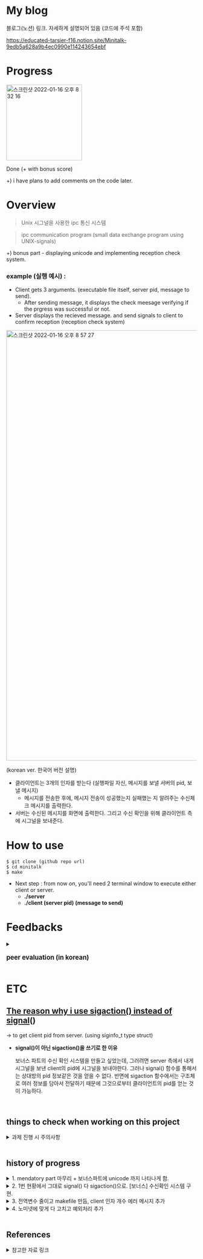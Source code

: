 # My blog
블로그(노션) 링크. 자세하게 설명되어 있음 (코드에 주석 포함)

https://educated-tarsier-f16.notion.site/Minitalk-9edb5a628a9b4ec0990e114243654ebf

# Progress
<img width="200" alt="스크린샷 2022-01-16 오후 8 32 16" src="https://user-images.githubusercontent.com/65381957/149658099-32695a54-595a-411b-89eb-042e128eea0b.png">

Done (+ with bonus score)

+) i have plans to add comments on the code later.

# Overview
> Unix 시그널을 사용한 ipc 통신 시스템

>ipc communication program (small data exchange program using UNIX-signals)

+) bonus part - displaying unicode and implementing reception check system.

### <b>example (실행 예시) : </b>
* Client gets 3 arguments. (executable file itself, server pid, message to send).
    * After sending message, it displays the check meesage verifying if the prgress was successful or not.
* Server displays the recieved message. and send signals to client to confirm reception (reception check system)


<img width="1137" alt="스크린샷 2022-01-16 오후 8 57 27" src="https://user-images.githubusercontent.com/65381957/149658970-b8bbf54c-3b82-4ea5-badd-4187469bebcc.png">

(korean ver. 한국어 버전 설명)
* 클라이언트는 3개의 인자를 받는다 (실행파일 자신, 메시지를 보낼 서버의 pid, 보낼 메시지)
    * 메시지를 전송한 후에, 메시지 전송이 성공했는지 실패했는 지 알려주는 수신체크 메시지를 출력한다.
* 서버는 수신된 메시지를 화면에 출력한다. 그리고 수신 확인을 위해 클라이언트 측에 시그널을 보내준다.

# How to use

    $ git clone (github repo url)
    $ cd minitalk
    $ make
* Next step : from now on, you'll need 2 terminal window to execute either client or server.
    * <b>./server</b>
    * <b>./client (server pid) (message to send) </b>


# Feedbacks
<details>
<summary><p style="font-size:120%"><b>peer evaluation (in korean) </p></summary>
<div markdown="1">
1. 
<img width="685" alt="스크린샷 2022-01-16 오후 8 34 46" src="https://user-images.githubusercontent.com/65381957/149658176-be8fcc8a-701a-4935-9528-5037e278884e.png">
2. 
<img width="688" alt="스크린샷 2022-01-16 오후 8 35 50" src="https://user-images.githubusercontent.com/65381957/149658200-c84c310c-37a7-44d7-b1f8-cae309a990d2.png">
3.
<img width="685" alt="스크린샷 2022-01-16 오후 8 38 02" src="https://user-images.githubusercontent.com/65381957/149658265-b75f5154-1c74-43ac-9a27-727ede3bc59e.png">
</b>
</div>
</details>


# ETC
## <U>The reason why i use sigaction() instead of signal</U>()
-> to get client pid from server. (using siginfo_t type struct)

* <b> signal()이 아닌 sigaction()을 쓰기로 한 이유 </b>

    보너스 파트의 수신 확인 시스템을 만들고 싶었는데, 그러려면 server 측에서 내게 시그널을 보낸 client의 pid에 시그널을 보내야한다. 그러나 signal() 함수를 통해서는 상대방의 pid 정보같은 것을 얻을 수 없다. 반면에 sigaction 함수에서는 구조체로 여러 정보를 담아서 전달하기 때문에 그것으로부터 클라이언트의 pid를 얻는 것이 가능하다.
<br>


## things to check when working on this project
<details>
<summary>과제 진행 시 주의사항</summary>
<div markdown="1">

1. signal 관련 함수의 리턴값을 받아서 그부분까지 에러처리
2. ./client (pid) "메시지" 이렇게 줬을 때, 메시지 인자 안에 공백문자가 텍스트형식으로 들어가있는걸 다시 공백문자로 바꿔주기. (꼭 해야하는 것은 아님. 본인 희망사항에 따라 구현)
3. main 인자로 실행파일 포함 인자 3개가 안들어오면 에러처리
4. 인자로 들어온 pid에 숫자가 아닌 문자가 포함되있으면 에러처리
5. kill() 리턴값 에러처리 (더 자세하게 하려면 함수 하나로 빼서 errno에 따른 예외처리도 가능)
6. sigaction 함수에서 시그널 핸들러 등록에 실패할 시 -1 반환하므로 그것도 에러처리.
7. 시그널 전송 시간이 너무 오래걸리지는 않는 지 에러처리.
(참고) 시그널 전송 시간 재는 법 👉 
time ./client <서버pid> <문자열> 하시면 송신완료 후 걸린 시간이 밑에 나온다.
</div>
</details>
<br>

## history of progress
<details>
<summary>1. mendatory part 마무리 + 보너스파트에 unicode 까지 나타나게 함.</summary>
<div markdown="1">
<img width="858" alt="스크린샷 2022-01-04 오후 12 39 22" src="https://user-images.githubusercontent.com/65381957/148006591-fffd5a23-2635-4e32-86c3-7e2fa9201a85.png">

그렇지만 수신확인 시스템을 만들려면 시그널을 보낸 상대편의 pid를 알아야함. 이때 signal() 함수에는 해당 기능이 없으므로 이를 sigaction() 함수로 대체하려고 함.

signal 함수의 핸들러 프로토타입은 void 핸들러(int signo)로 정해져있었는데 sigaction 함수에는 핸들러를 어떻게 만들어야할 지 고민 중.
여기서 어떻게 siginfo_t를 얻어 si_pid로 보낸 상대의 pid를 얻는 지도...
</div>
</details>
<details>
<summary>2. 1번 현황에서 그대로 signal() 다 sigaction()으로. [보너스] 수신확인 시스템 구현. </summary>
<img width="1296" alt="스크린샷 2022-01-04 오후 2 22 46" src="https://user-images.githubusercontent.com/65381957/148013113-2b614fbd-3fd3-4603-b2bf-cd83552511ea.png">

1. signal 보내는 함수 리턴값에 따라 전부 추가로 예외처리해줘야함.
2. 아직 norminette 규정 맞추기랑 허용불가 함수 지우고 libft와 makefile 추가하는 것 남아있음.
3. 과제에서 전역변수가 허용되는 지 확인해야함.
4. 근데 아직 개행문자가 문자그대로 \n 이렇게 나오는 현상 못고침.
5. makefile 못만듬
</div>
</details>
<details>
<summary>3. 전역변수 줄이고 makefile 만듬, client 인자 개수 에러 메시지 추가</summary>

1. makefile 만듬 (남의 꺼 갖다 씀)
2. 전역 변수 client 파일과 server 파일에 둘다 1개씩 있었는데, server 전역 1개 없애서 총 전역변수 1개로 맞춤.
3. client 실행파일에 main 인자 안들어갔을 때 에러메시지 출력하는 거 고침 
    -> fd를 3으로 stderr로 출력해서 터미널에 안 나타난거였음
4. libft 폴더에서 필요한 함수만 추림.
</div>
</details>
<details>
<summary>4. 노미넷에 맞게 다 고치고 예외처리 추가</summary>

1. 노미넷에 맞게 다 고침 (노미넷 = 42코드 문법 규정)
2. 공백문자열 바꿔주는 함수 다 만듬. (여러 번 테스트함)
3. 한글 주석 달아서 노션에 백업함.
</details>
<br>

## References
</details>
<details>
<summary>참고한 자료 링크</summary>

* char과 unsigned char의 비교 : https://m.blog.naver.com/PostView.naver?isHttpsRedirect=true&blogId=tipsware&logNo=221877901901

* 10진수를 2진수로 바꾸는 법(비트연산) : https://coding-factory.tistory.com/655
* 비트 연산자의 이해 : https://itbeginner2020.tistory.com/18
* 유니코드와 아스키코드의 비교 : https://whatisthenext.tistory.com/103
* 시그널을 받은 client측에서 서버의 pid 받아오는 법 : https://stackoverflow.com/questions/11508427/linux-c-upon-receiving-a-signal-is-it-possible-to-know-the-pid-of-the-sender
* printf가 asyc signal safe가 아닌 이유 : https://unix.stackexchange.com/questions/609210/why-printf-is-not-asyc-signal-safe-function

* sigaction() 함수의 활용 : https://m.blog.naver.com/PostView.naver?isHttpsRedirect=true&blogId=skssim&logNo=121271980

* 42 minitalk 블로그 : https://bingu.tistory.com/5
</details>
